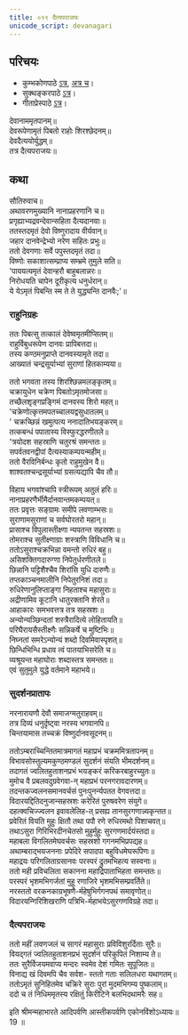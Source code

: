 ```yaml
---  
title: ०१९ दैत्यपराजयः
unicode_script: devanagari
---  
```


## परिचयः
- कुम्भकोणपाठे [ऽत्र](https://archive.org/details/mahAbhArata-kumbhakoNam/page/n369), [अत्र च](https://sanskritdocuments.org/mirrors/mahabharata/mbhK/mahabharata-k-01-sa.html)।
- सुक्थङ्करपाठे [ऽत्र](http://bombay.indology.info/mahabharata/text/UD/MBh01.txt)।
- गीताप्रेस्पाठे [ऽत्र](https://archive.org/stream/mahabharata01ramauoft#page/564/mode/2up)।

देवानाममृतपानम्॥  
देवरूपेणामृतं पिबतो राहोः शिरश्छेदनम्॥  
देवदैत्ययोर्युद्धम्॥  
तत्र दैत्यपराजयः॥  

## कथा

सौतिरुवाच॥  
अथावरणमुख्यानि नानाप्रहरणानि च॥  
प्रगृह्याभ्यद्रवन्देवान्सहिता दैत्यदानवाः॥  
ततस्तदमृतं देवो विष्णुरादाय वीर्यवान्॥  
जहार दानवेन्द्रेभ्यो नरेण सहितः प्रभुः॥  
ततो देवगणाः सर्वे पपुस्तदमृतं तदा॥  
विष्णोः सकाशात्सम्प्राप्य सम्भ्रमे तुमुले सति॥  
'पाययत्यमृतं देवान्हरौ बाहुबलान्नरः॥  
निरोधयति चापेन दूरीकृत्य धनुर्धरान्॥  
ये येऽमृतं पिबन्ति स्म ते ते युद्ध्यन्ति दानवैः;'॥  

### राहुनिग्रहः
ततः पिबत्सु तत्कालं देवेष्वमृतमीप्सितम्॥  
राहुर्विबुधरूपेण दानवः प्रापिबत्तदा॥  
तस्य कण्ठमनुप्राप्ते दानवस्यामृते तदा॥  
आख्यातं चन्द्रसूर्याभ्यां सुराणां हितकाम्यया॥  

ततो भगवता तस्य शिरश्छिन्नमलङ्कृतम्॥  
चक्रायुधेन चक्रेण पिबतोऽमृतमोजसा॥  
तच्छैलशृङ्गप्रङ्गिमं दानवस्य शिरो महत्॥  
'चक्रेणोत्कृत्तमपतच्चालयद्वसुधातलम्॥  
' चक्रच्छिन्नं खमुत्पत्य ननादातिभयङ्करम्॥  
तत्कबन्धं पपातास्य विस्फुरद्धरणीतले॥  
'त्रयोदश सहस्राणि चतुरश्रं समन्ततः॥  
सपर्वतवनद्वीपां दैत्यस्याकम्पयन्महीम्॥  
ततो वैरविनिर्बन्धः कृतो राहुमुखेन वै॥  
शाश्वतश्चन्द्रसूर्याभ्यां ग्रसत्यद्यापि चैव तौ॥  

विहाय भगवांश्चापि स्त्रीरूपम् अतुलं हरिः॥  
नानाप्रहरणैर्भीमैर्दानवान्तमकम्पयत्॥  
ततः प्रवृत्तः सङ्ग्रामः समीपे लवणाम्भसः॥  
सुराणामसुराणां च सर्वघोरतरो महान्॥  
प्रासाश्च विपुलास्तीक्ष्णा न्यपतन्त सहस्रशः॥  
तोमराश्च सुतीक्ष्णाग्राः शस्त्राणि विविधानि च॥  
ततोऽसुराश्चक्रभिन्ना वमन्तो रुधिरं बहु॥  
असिशक्तिगदारुग्णा निपेतुर्धरणीतले॥  
छिन्नानि पट्टिशैश्चैव शिरांसि युधि दारुणैः॥  
तप्तकाञ्चनमालीनि निपेतुरनिशं तदा॥  
रुधिरेणानुलिप्ताङ्गा निहताश्च महासुराः॥  
अद्रीणामिव कूटानि धातुरक्तानि शेरते॥  
आहाकारः समभवत्तत्र तत्र सहस्रशः॥  
अन्योन्यञ्छिन्दतां शस्त्रैरादित्ये लोहितायति॥  
परिघैरायसैस्तीक्ष्णैः सन्निकर्षे च मुष्टिभिः॥  
निघ्नतां समरेऽन्योन्यं शब्दो दिवमिवास्पृशत्॥  
छिन्धिभिन्धि प्रधाव त्वं पातयाभिसरेति च॥  
व्यश्रूयन्त महाघोराः शब्दास्तत्र समन्ततः॥  
एवं सुतुमुले युद्धे वर्तमाने महाभये॥  

### सुदर्शनप्रातापः
नरनारायणौ देवौ समाजग्मतुराहवम्॥  
तत्र दिव्यं धनुर्दृष्ट्वा नरस्य भगवानपि॥  
चिन्तयामास तच्चक्रं विष्णुर्दानवसूदनम्॥  

ततोऽम्बराच्चिन्तितमात्रमागतं महाप्रभं चक्रममित्रतापनम्॥  
विभावसोस्तुल्यमकुण्ठमण्डलं सुदर्शनं संयति भीमदर्शनम्॥  
तदागतं ज्वलितहुताशनप्रभं भयङ्करं करिकरबाहुरच्युतः॥  
मुमोच वै प्रबलवदुग्रवेगवा\-न् महाप्रभं परनगरावदारणम्॥  
तदन्तकज्वलनसमानवर्चसं पुनःपुनर्न्यपतत वेगवत्तदा॥  
विदारयद्दितिदनुजान्सहस्रशः करेरितं पुरुषवरेण संयुगे॥  
दहत्क्वचिज्ज्वलन इवावलेलिह\-त् प्रसह्य तानसुरगणान्न्यकृन्तत॥  
प्रवेरितं वियति मुहुः क्षितौ तथा पपौ रणे रुधिरमथो पिशाचवत्॥  
तथाऽसुरा गिरिभिरदीनचेतसो मुहुर्मुहुः सुरगणमार्दयंस्तदा॥  
महाबला विगलितमेघवर्चसः सहस्रशो गगनमभिप्रपद्यह॥  
अथाम्बराद्भयजननाः प्रपेदिरे सपादपा बहुविधमेघरूपिणः॥  
महाद्रयः परिगलिताग्रसानवः परस्परं द्रुतमभिहत्य सस्वनाः॥  
ततो मही प्रविचलिता सकानना महाद्रिपाताभिहता समन्ततः॥  
परस्परं भृशमभिगर्जतां मुहू रणाजिरे भृशमभिसम्प्रवर्तिते॥  
नरस्ततो वरकनकाग्रभूषणै\-र्महेषुभिर्गगनपथं समावृणोत्॥  
विदारयन्गिरिशिखराणि पत्रिभि\-र्महाभयेऽसुरगणविग्रहे तदा॥  

### दैत्यपराजयः
ततो महीं लवणजलं च सागरं महासुराः प्रविविशुरर्दिताः सुरैः॥  
वियद्गतं ज्वलितहुताशनप्रभं सुदर्शनं परिकुपितं निशाम्य ते॥  
ततः सुरैर्विजयमवाप्य मन्दरः स्वमेव देशं गमितः सुपूजितः॥  
विनाद्य खं दिवमपि चैव सर्वश\- स्ततो गताः सलिलधरा यथागतम्॥  
ततोऽमृतं सुनिहितमेव चक्रिरे सुराः पुरां मुदमभिगम्य पुष्कलाम्॥  
ददो च तं निधिममृतस्य रक्षितुं किरीटिने बलभिदथामरैः सह॥  

इति श्रीमन्महाभारते आदिपर्वणि आस्तीकपर्वणि एकोनविंशोऽध्यायः॥  
19 ॥  
